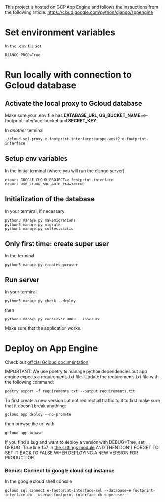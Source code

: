 This project is hosted on GCP App Engine and follows the instructions from the following article: https://cloud.google.com/python/django/appengine

# Set environment variables
In the [.env file](../.env) set 

```
DJANGO_PROD=True
```

# Run locally with connection to Gcloud database
## Activate the local proxy to Gcloud database
Make sure your .env file has **DATABASE_URL**, **GS_BUCKET_NAME**=e-footprint-interface-bucket and **SECRET_KEY**.

In *another* terminal 
```
./cloud-sql-proxy e-footprint-interface:europe-west2:e-footprint-interface
```

## Setup env variables 

In the initial terminal (where you will run the django server) 

```
export GOOGLE_CLOUD_PROJECT=e-footprint-interface
export USE_CLOUD_SQL_AUTH_PROXY=true
```

## Initialization of the database
In your terminal, if necessary
```
python3 manage.py makemigrations
python3 manage.py migrate
python3 manage.py collectstatic
```

## Only first time: create super user 

In the terminal 
```
python3 manage.py createsuperuser
```

## Run server
In your terminal 
```
python3 manage.py check --deploy    
```
then
```
python3 manage.py runserver 8080 --insecure
```

Make sure that the application works.

# Deploy on App Engine
Check out [official Gcloud documentation](https://cloud.google.com/python/django/appengine?hl=fr&_ga=2.133171918.-1308282934.1706020941#run-locally)

IMPORTANT: We use poetry to manage python dependencies but app engine expects a requirements.txt file. Update the requirements.txt file with the following command:

    poetry export -f requirements.txt --output requirements.txt


To first create a new version but not redirect all traffic to it to first make sure that it doesn’t break anything:

```
gcloud app deploy --no-promote
```
then browse the url with
```
gcloud app browse
```

If you find a bug and want to deploy a version with DEBUG=True, set DEBUG=True line 157 in [the settings module](e_footprint_interface/settings.py) AND THEN DON’T FORGET TO SET IT BACK TO FALSE WHEN DEPLOYING A NEW VERSION FOR PRODUCTION.

 
### Bonus: Connect to google cloud sql instance 

In the google cloud shell console

```
gcloud sql connect e-footprint-interface-sql --database=e-footprint-interface-db --user=e-footprint-interface-db-superuser
```
